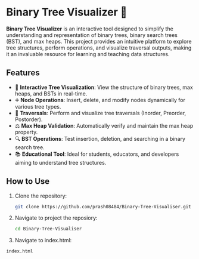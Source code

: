 # Binary Tree Visualizer 🌳

**Binary Tree Visualizer** is an interactive tool designed to simplify the understanding and representation of binary trees, binary search trees (BST), and max heaps. This project provides an intuitive platform to explore tree structures, perform operations, and visualize traversal outputs, making it an invaluable resource for learning and teaching data structures.

## Features
- 🌟 **Interactive Tree Visualization**: View the structure of binary trees, max heaps, and BSTs in real-time.
- ➕ **Node Operations**: Insert, delete, and modify nodes dynamically for various tree types.
- 🔄 **Traversals**: Perform and visualize tree traversals (Inorder, Preorder, Postorder).
- ⚖️ **Max Heap Validation**: Automatically verify and maintain the max heap property.
- 🔍 **BST Operations**: Test insertion, deletion, and searching in a binary search tree.
- 📚 **Educational Tool**: Ideal for students, educators, and developers aiming to understand tree structures.

## How to Use
1. Clone the repository:
   ```bash
   git clone https://github.com/prash08484/Binary-Tree-Visualiser.git
2. Navigate to project the reposiory:
   ```bash
   cd Binary-Tree-Visualiser   
3.  Navigate to index.html:
```bash 
index.html
